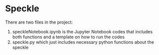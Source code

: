 # Speckle

There are two files in the project:
1) speckleNotebook.ipynb is the Jupyter Notebook codes that includes both functions and a template on how to run the codes
2) speckle.py which just includes necessary python functions about the speckle
